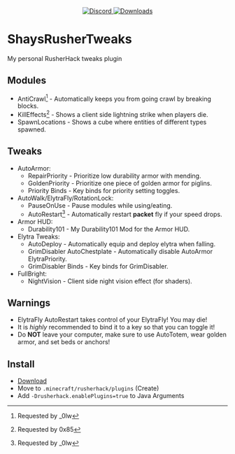 <div align="center">
  <a href="https://discord.shaybox.com">
    <img alt="Discord" src="https://img.shields.io/discord/824865729445888041?color=404eed&label=Discord&logo=Discord&logoColor=FFFFFF">
  </a>
  <a href="https://github.com/shaybox/shaysrushertweaks/releases/latest">
    <img alt="Downloads" src="https://img.shields.io/github/downloads/shaybox/shaysrushertweaks/total?color=3fb950&label=Downloads&logo=github&logoColor=FFFFFF">
  </a>
</div>
 
# ShaysRusherTweaks

My personal RusherHack tweaks plugin

## Modules
- AntiCrawl[^_0lw] - Automatically keeps you from going crawl by breaking blocks.
- KillEffects[^0x85] - Shows a client side lightning strike when players die.
- SpawnLocations - Shows a cube where entities of different types spawned.

## Tweaks
- AutoArmor:
  - RepairPriority - Prioritize low durability armor with mending.
  - GoldenPriority - Prioritize one piece of golden armor for piglins.
  - Priority Binds - Key binds for priority setting toggles.
- AutoWalk/ElytraFly/RotationLock:
  - PauseOnUse - Pause modules while using/eating.
  - AutoRestart[^_0lw] - Automatically restart **packet** fly if your speed drops.
- Armor HUD:
  - Durability101 - My Durability101 Mod for the Armor HUD.
- Elytra Tweaks:
  - AutoDeploy - Automatically equip and deploy elytra when falling.
  - GrimDisabler AutoChestplate - Automatically disable AutoArmor ElytraPriority.
  - GrimDisabler Binds - Key binds for GrimDisabler.
- FullBright:
  - NightVision - Client side night vision effect (for shaders).

## Warnings
- ElytraFly AutoRestart takes control of your ElytraFly! You may die!
- It is *highly* recommended to bind it to a key so that you can toggle it!
- Do **NOT** leave your computer, make sure to use AutoTotem, wear golden armor, and set beds or anchors!

## Install
- [Download](https://github.com/ShayBox/ShaysRusherTweaks/releases/latest)
- Move to `.minecraft/rusherhack/plugins` (Create)
- Add `-Drusherhack.enablePlugins=true` to Java Arguments

[^_0lw]: Requested by _0lw
[^0x85]: Requested by 0x85
